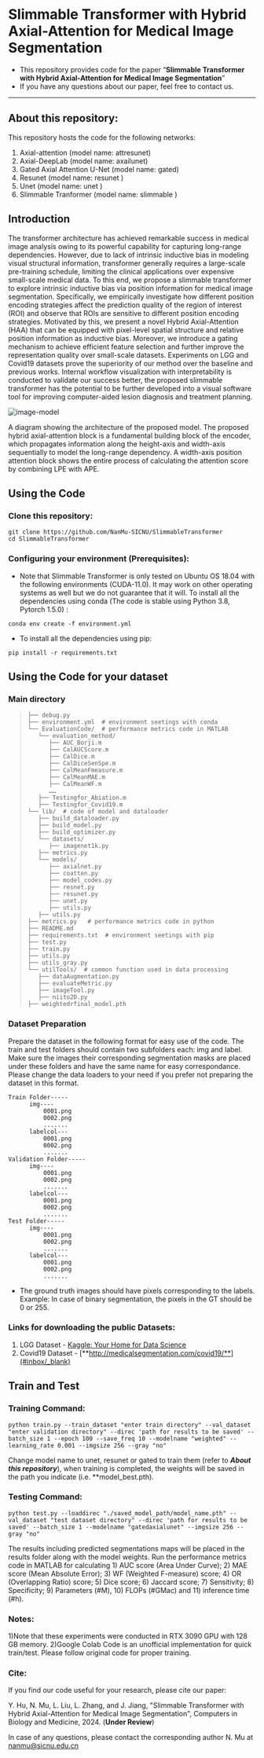 # Slimmable Transformer with Hybrid Axial-Attention for Medical Image Segmentation

- This repository provides code for  the paper  “**Slimmable Transformer with Hybrid Axial-Attention for Medical Image Segmentation**”
- If you have any questions about our paper, feel free to contact us.

------

## About this repository:

This repository hosts the code for the following networks:

1. Axial-attention (model name: attresunet)
2. Axial-DeepLab (model name: axailunet)
3. Gated Axial Attention U-Net (model name: gated)
4. Resunet (model name: resunet )
5. Unet (model name: unet )
6. Slimmable Tranformer (model name: slimmable )

## Introduction

The transformer architecture has achieved remarkable success in medical image analysis owing to its powerful capability for capturing long-range dependencies. However, due to lack of intrinsic inductive bias in modeling visual structural information, transformer generally requires a large-scale pre-training schedule, limiting the clinical applications over expensive small-scale medical data. To this end, we propose a slimmable transformer to explore intrinsic inductive bias via position information for medical image segmentation. Specifically, we empirically investigate how different position encoding strategies affect the prediction quality of the region of interest (ROI) and observe that ROIs are sensitive to different position encoding strategies. Motivated by this, we present a novel Hybrid Axial-Attention (HAA) that can be equipped with pixel-level spatial structure and relative position information as inductive bias. Moreover, we introduce a gating mechanism to achieve efficient feature selection and further improve the representation quality over small-scale datasets. Experiments on LGG and Covid19 datasets prove the superiority of our method over the baseline and previous works. Internal workflow visualization with interpretability is conducted to validate our success better, the proposed slimmable transformer has the potential to be further developed into a visual software tool for improving computer-aided lesion diagnosis and treatment planning.

![image-model](./img/image-model.png)

A diagram showing the architecture of the proposed model. The proposed hybrid axial-attention block is a fundamental building block of the encoder, which propagates information along the height-axis and width-axis sequentially to model the long-range dependency. A width-axis position attention block shows the entire process of calculating the attention score by combining LPE with APE.

## Using the Code

### Clone this repository:

```
git clone https://github.com/NanMu-SICNU/SlimmableTransformer
cd SlimmableTransformer
```

### Configuring your environment (Prerequisites):

- Note that Slimmable Transformer is only tested on Ubuntu OS 18.04 with the following environments (CUDA-11.0). It may work on other operating systems as well but we do not guarantee that it will. To install all the dependencies using conda (The code is stable using Python 3.8, Pytorch 1.5.0) :

```
conda env create -f environment.yml
```

- To install all the dependencies using pip:

```
pip install -r requirements.txt
```

## Using the Code for your dataset

### Main directory

> ```
> ├── debug.py
> ├── environment.yml  # environment seetings with conda
> └── EvaluationCode/  # performance metrics code in MATLAB
>    └── evaluation_method/
>       ├── AUC_Borji.m
>       ├── CalAUCScore.m
>       ├── CalDice.m
>       ├── CalDiceSenSpe.m
>       ├── CalMeanFmeasure.m
>       ├── CalMeanMAE.m
>       ├── CalMeanWF.m
> 		……
>    ├── Testingfor_Abiation.m
>    ├── Testingfor_Covid19.m
> └── lib/  # code of model and dataloader
>    ├── build_dataloader.py
>    ├── build_model.py
>    ├── build_optimizer.py
>    └── datasets/
>       ├── imagenet1k.py
>    ├── metrics.py
>    └── models/
>       ├── axialnet.py
>       ├── coatten.py
>       ├── model_codes.py
>       ├── resnet.py
>       ├── resunet.py
>       ├── unet.py
>       ├── utils.py
>    ├── utils.py
> ├── metrics.py   # performance metrics code in python
> ├── README.md
> ├── requirements.txt  # environment seetings with pip
> ├── test.py
> ├── train.py
> ├── utils.py
> ├── utils_gray.py
> └── utilTools/  # common function used in data processing
>    ├── dataAugmentation.py
>    ├── evaluateMetric.py
>    ├── imageTool.py
>    ├── niito2D.py
> ├── weightedrfinal_model.pth
> ```

### Dataset Preparation

Prepare the dataset in the following format for easy use of the code. The train and test folders should contain two subfolders each: img and label. Make sure the images their corresponding segmentation masks are placed under these folders and have the same name for easy correspondance. Please change the data loaders to your need if you prefer not preparing the dataset in this format.

```
Train Folder-----
      img----
          0001.png
          0002.png
          .......
      labelcol---
          0001.png
          0002.png
          .......
Validation Folder-----
      img----
          0001.png
          0002.png
          .......
      labelcol---
          0001.png
          0002.png
          .......
Test Folder-----
      img----
          0001.png
          0002.png
          .......
      labelcol---
          0001.png
          0002.png
          .......
```

- The ground truth images should have pixels corresponding to the labels. Example: In case of binary segmentation, the pixels in the GT should be 0 or 255.

### Links for downloading the public Datasets:

1. LGG Dataset -  [Kaggle: Your Home for Data Science](https://www.kaggle.com/datasets/mateuszbuda/lgg-mri-segmentation)
2. Covid19 Dataset - [**http://medicalsegmentation.com/covid19/**](#inbox/_blank)

## Train and Test

### Training Command:

```
python train.py --train_dataset "enter train directory" --val_dataset "enter validation directory" --direc 'path for results to be saved' --batch_size 1 --epoch 100 --save_freq 10 --modelname "weighted" --learning_rate 0.001 --imgsize 256 --gray "no"
```

Change model name to unet, resunet or gated to train them (refer to ***About this repository***), when training is completed, the weights will be saved in the path you indicate (i.e. **model_best.pth). 

### Testing Command:

```
python test.py --loaddirec "./saved_model_path/model_name.pth" --val_dataset "test dataset directory" --direc 'path for results to be saved' --batch_size 1 --modelname "gatedaxialunet" --imgsize 256 --gray "no"
```

The results including predicted segmentations maps will be placed in the results folder along with the model weights. Run the performance metrics code in MATLAB for calculating 1) AUC score (Area Under Curve); 2) MAE score (Mean Absolute Error); 3) WF (Weighted F-measure) score; 4) OR (Overlapping Ratio) score; 5) Dice score; 6) Jaccard score; 7) Sensitivity; 8) Specificity; 9) Parameters (#M), 10) FLOPs (#GMac) and 11) inference time (#h).

### Notes:

1)Note that these experiments were conducted in RTX 3090 GPU with 128 GB memory. 2)Google Colab Code is an unofficial implementation for quick train/test. Please follow original code for proper training.

### Cite:

If you find our code useful for your research, please cite our paper:

Y. Hu, N. Mu, L. Liu, L. Zhang, and J. Jiang, "Slimmable Transformer with Hybrid Axial-Attention for Medical Image Segmentation", Computers in Biology and Medicine, 2024. (**Under Review**)

In case of any questions, please contact the corresponding author N. Mu at nanmu@sicnu.edu.cn
